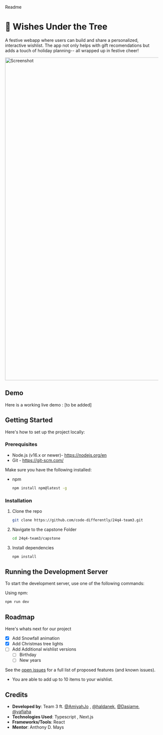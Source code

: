 Readme

# 🎄 Wishes Under the Tree   
A festive webapp where users can build and share a personalized, interactive wishlist. The app not only helps with gift recomendations but adds a touch of holiday planning-- all wrapped up in festive cheer!

<img width="1060" alt="Screenshot" src="https://github.com/user-attachments/assets/4ffa123a-0498-49f6-9679-a6be4e5dfd47">


## Demo
Here is a working live demo :  [to be added]

<!-- GETTING STARTED -->
## Getting Started

Here's how to set up the project locally:

### Prerequisites

* Node.js (v16.x or newer)- https://nodejs.org/en
* Git - https://git-scm.com/

Make sure you have the following installed:
* npm
  ```sh
  npm install npm@latest -g
  ```

### Installation
1. Clone the repo
   ```sh
   git clone https://github.com/code-differently/24q4-team3.git
   ```
2. Navigate to the capstone Folder

    ```sh
    cd 24q4-team3/capstone
    ```
3. Install dependencies
   ```sh
   npm install
   ```
## Running the Development Server
   To start the development server, use one of the following commands:

Using npm:
```sh
npm run dev
```
<!-- ROADMAP -->
## Roadmap
Here's whats next for our project
- [x] Add Snowfall animation
- [x] Add Christmas tree lights
- [ ] Add Additional wishlist versions  
    - [ ] Birthday
    - [ ] New years

See the [open issues](https://github.com/code-differently/24q4-team3/issues) for a full list of proposed features (and known issues).
- You are able to add up to 10 items to your wishlist.

## Credits 
* __Developed by__: Team 3 ft. [@AmiyahJo](https://github.com/AmiyahJo) , [@haldanek](https://github.com/haldanek), [@Dasiame](https://github.com/Dasiame), [@yafiaha](https://github.com/yafiaha)
* __Technologies Used__: Typescript , Next.js
* __Frameworks/Tools__: React
* __Mentor__: Anthony D. Mays 
